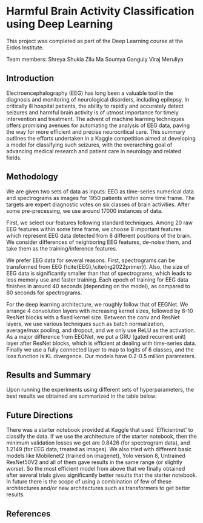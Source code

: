 # Harmful Brain Activity Classification using Deep Learning

This project was completed as part of the Deep Learning course at the Erdos Institute.

Team members:
Shreya Shukla
Zilu Ma
Soumya Ganguly
Viraj Meruliya

## Introduction
Electroencephalography (EEG) has long been a valuable tool in the diagnosis and monitoring of neurological disorders, including epilepsy. In critically ill hospital patients, the ability to rapidly and accurately detect seizures and harmful brain activity is of utmost importance for timely intervention and treatment. The advent of machine learning techniques offers promising avenues for automating the analysis of EEG data, paving the way for more efficient and precise neurocritical care. This summary outlines the efforts undertaken in a Kaggle competition aimed at developing a model for classifying such seizures, with the overarching goal of advancing medical research and patient care in neurology and related fields.


## Methodology
We are given two sets of data as inputs: EEG as time-series numerical data and spectrograms as images for 1950 patients within some time frame. The targets are expert diagnostic votes on six classes of brain activities. After some pre-precessing, we use around 17000 instances of data.

First, we select our features following standard techniques. Among 20 raw EEG features within some time frame, we choose 8 important features which represent EEG data detected from 8 different positions of the brain. We consider differences of neighboring EEG features, de-noise them, and take them as the training/inference features. 

We prefer EEG data for several reasons. First, spectrograms can be transformed from EEG (\cite{EEG},\cite{ng2022primer}). Also, the size of EEG data is significantly smaller than that of spectrograms, which leads to less memory use and faster training. Each epoch of training for EEG data finishes in around 40 seconds (depending on the model), as compared to 80 seconds for spectrograms.

For the deep learning architecture, we roughly follow that of EEGNet. We arrange 4 convolution layers with increasing kernel sizes, followed by 8-10 ResNet blocks with a fixed kernel size. Between the conv and ResNet layers, we use various techniques such as batch normalization, average/max pooling, and dropout, and we only use ReLU as the activation. As a major difference from EEGNet, we put a GRU (gated recurrent unit) layer after ResNet blocks, which is efficient at dealing with time-series data. Finally we use a fully connected layer to map to logits of 6 classes, and the loss function is KL divergence. Our models have 0.2-0.5 million parameters.


## Results and Summary
Upon running the experiments using different sets of hyperparameters, the best results we obtained are summarized in the table below: 

## Future Directions
There was a starter notebook provided at Kaggle that used `Efficientnet' to classify the data. If we use the architecture of the starter notebook, then the minimum validation losses we get are 0.8426 (for spectrogram data), and 1.2149 (for EEG data, treated as images). We also tried with different basic models like Mobilenet2 (trained on imagenet), Yolo version 8, Untrained ResNet50V2 and all of them gave results in the same range (or slightly worse). So the most efficient model from above that we finally obtained after several trials gives significantly better results that the starter notebook. In future there is the scope of using a combination of few of these architectures and/or new architectures such as transformers to get better results. 

## References




